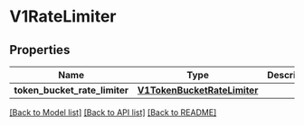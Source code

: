 # V1RateLimiter

## Properties
Name | Type | Description | Notes
------------ | ------------- | ------------- | -------------
**token_bucket_rate_limiter** | [**V1TokenBucketRateLimiter**](V1TokenBucketRateLimiter.md) |  | [optional] 

[[Back to Model list]](../README.md#documentation-for-models) [[Back to API list]](../README.md#documentation-for-api-endpoints) [[Back to README]](../README.md)


